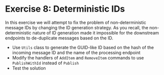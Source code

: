 # Exercise 8: Deterministic IDs

In this exercise we will attempt to fix the problem of non-deterministic message IDs by changing the ID generation strategy. As you recall, the non-deterministic nature of ID generation made it impossible for the downstream endpoints to de-duplicate messages based on the ID. 

- Use `Utils` class to generate the GUID-like ID based on the hash of the incoming message ID and the name of the processing endpoint
- Modify the handlers of `AddItem` and `RemoveItem` commands to use `PublishWithId` instead of `Publish`
- Test the solution